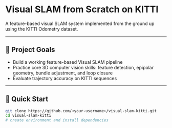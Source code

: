 # Visual SLAM from Scratch on KITTI

A feature-based visual SLAM system implemented from the ground up  
using the KITTI Odometry dataset.

---

## 📌 Project Goals
- Build a working feature-based Visual SLAM pipeline
- Practice core 3D computer vision skills: feature detection, epipolar geometry, 
  bundle adjustment, and loop closure
- Evaluate trajectory accuracy on KITTI sequences

---

## 🚀 Quick Start
```bash
git clone https://github.com/<your-username>/visual-slam-kitti.git
cd visual-slam-kitti
# create environment and install dependencies
